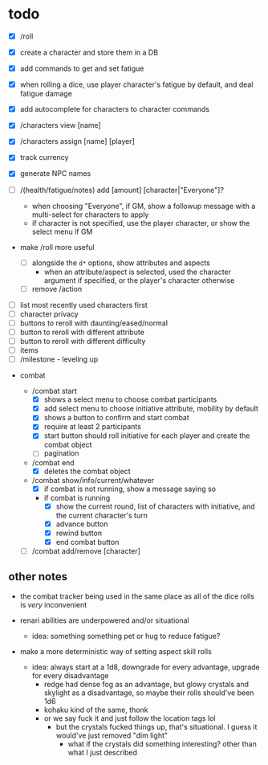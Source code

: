 # todo

- [x] /roll
- [x] create a character and store them in a DB
- [x] add commands to get and set fatigue
- [x] when rolling a dice, use player character's fatigue by default, and deal fatigue damage
- [x] add autocomplete for characters to character commands
- [x] /characters view [name]
- [x] /characters assign [name] [player]
- [x] track currency
- [x] generate NPC names

- [ ] /(health/fatigue/notes) add [amount] [character|"Everyone"]?

  - when choosing "Everyone", if GM, show a followup message with a multi-select for characters to apply
  - if character is not specified, use the player character, or show the select menu if GM

- make /roll more useful

  - [ ] alongside the `d*` options, show attributes and aspects
    - when an attribute/aspect is selected, used the character argument if specified, or the player's character otherwise
  - [ ] remove /action

- [ ] list most recently used characters first
- [ ] character privacy
- [ ] buttons to reroll with daunting/eased/normal
- [ ] button to reroll with different attribute
- [ ] button to reroll with different difficulty
- [ ] items
- [ ] /milestone - leveling up

- combat

  - /combat start
    - [x] shows a select menu to choose combat participants
    - [x] add select menu to choose initiative attribute, mobility by default
    - [x] shows a button to confirm and start combat
    - [x] require at least 2 participants
    - [x] start button should roll initiative for each player and create the combat object
    - [ ] pagination
  - /combat end
    - [x] deletes the combat object
  - /combat show/info/current/whatever
    - [x] if combat is not running, show a message saying so
    - if combat is running
      - [x] show the current round, list of characters with initiative, and the current character's turn
      - [x] advance button
      - [x] rewind button
      - [x] end combat button
  - [ ] /combat add/remove [character]

## other notes

- the combat tracker being used in the same place as all of the dice rolls is _very_ inconvenient

- renari abilities are underpowered and/or situational

  - idea: something something pet or hug to reduce fatigue?

- make a more deterministic way of setting aspect skill rolls

  - idea: always start at a 1d8, downgrade for every advantage, upgrade for every disadvantage
    - redge had dense fog as an advantage, but glowy crystals and skylight as a disadvantage, so maybe their rolls should've been 1d6
    - kohaku kind of the same, thonk
    - or we say fuck it and just follow the location tags lol
      - but the crystals fucked things up, that's situational. I guess it would've just removed "dim light"
        - what if the crystals did something interesting? other than what I just described
